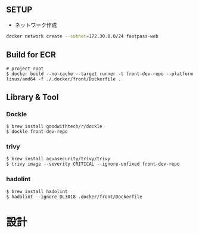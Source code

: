 ## SETUP

- ネットワーク作成
```bash
docker network create --subnet=172.30.0.0/24 fastpass-web
```


## Build for ECR

```
# project root
$ docker build --no-cache --target runner -t front-dev-repo --platform linux/amd64 -f ./.docker/front/Dockerfile .
```

## Library & Tool
### Dockle

```
$ brew install goodwithtech/r/dockle
$ dockle front-dev-repo
```

### trivy

```
$ brew install aquasecurity/trivy/trivy
$ trivy image --severity CRITICAL --ignore-unfixed front-dev-repo
```

### hadolint

```
$ brew install hadolint
$ hadolint --ignore DL3018 .docker/front/Dockerfile
```


# 設計

